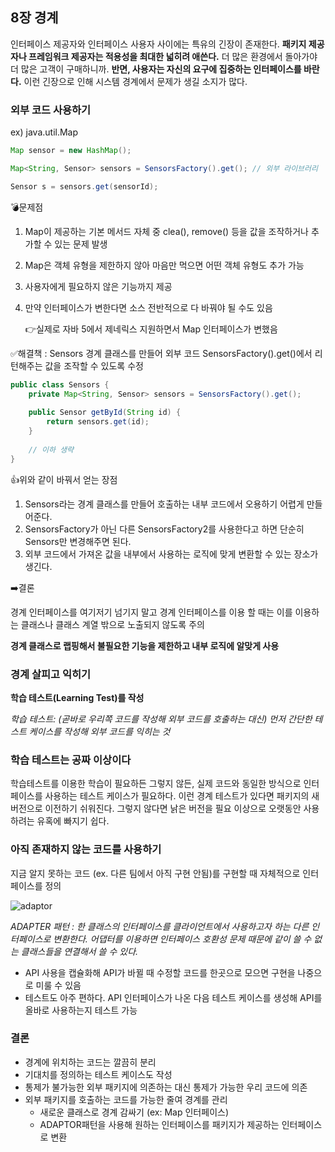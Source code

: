 ## 8장 경계

인터페이스 제공자와 인터페이스 사용자 사이에는 특유의 긴장이 존재한다. **패키지 제공자나 프레임워크 제공자는 적용성을 최대한 넓히려 애쓴다.** 더 많은 환경에서 돌아가야 더 많은 고객이 구매하니까. **반면, 사용자는 자신의 요구에 집중하는 인터페이스를 바란다.** 이런 긴장으로 인해 시스템 경계에서 문제가 생길 소지가 많다.

### 외부 코드 사용하기

ex) java.util.Map

```java
Map sensor = new HashMap();

Map<String, Sensor> sensors = SensorsFactory().get(); // 외부 라이브러리

Sensor s = sensors.get(sensorId);
```

💣문제점

1. Map이 제공하는 기본 메서드 자체 중 clea(), remove() 등을 값을 조작하거나 추가할 수 있는 문제 발생
2. Map은 객체 유형을 제한하지 않아 마음만 먹으면 어떤 객체 유형도 추가 가능
3. 사용자에게 필요하지 않은 기능까지 제공
4. 만약 인터페이스가 변한다면 소스 전반적으로 다 바꿔야 될 수도 있음
    
    👉실제로 자바 5에서 제네릭스 지원하면서 Map 인터페이스가 변했음
    

✅해결책 : Sensors 경계 클래스를 만들어 외부 코드 SensorsFactory().get()에서 리턴해주는 값을 조작할 수 있도록 수정

```java
public class Sensors {
    private Map<String, Sensor> sensors = SensorsFactory().get();
    
    public Sensor getById(String id) {
        return sensors.get(id);
    }
    
    // 이하 생략
}
```

👍위와 같이 바꿔서 얻는 장점

1. Sensors라는 경계 클래스를 만들어 호출하는 내부 코드에서 오용하기 어렵게 만들어준다.
2. SensorsFactory가 아닌 다른 SensorsFactory2를 사용한다고 하면 단순히 Sensors만 변경해주면 된다.
3. 외부 코드에서 가져온 값을 내부에서 사용하는 로직에 맞게 변환할 수 있는 장소가 생긴다.

➡️결론

경계 인터페이스를 여기저기 넘기지 말고 경계 인터페이스를 이용 할 때는 이를 이용하는 클래스나 클래스 계열 밖으로 노출되지 않도록 주의

**경계 클래스로 랩핑해서 불필요한 기능을 제한하고 내부 로직에 알맞게 사용**

### **경계 살피고 익히기**

**학습 테스트(Learning Test)를 작성**

*학습 테스트: (곧바로 우리쪽 코드를 작성해 외부 코드를 호출하는 대신) 먼저 간단한 테스트 케이스를 작성해 외부 코드를 익히는 것*

### 학습 테스트는 공짜 이상이다

학습테스트를 이용한 학습이 필요하든 그렇지 않든, 실제 코드와 동일한 방식으로 인터페이스를 사용하는 테스트 케이스가 필요하다. 이런 경계 테스트가 있다면 패키지의 새 버전으로 이전하기 쉬워진다. 그렇지 않다면 낡은 버전을 필요 이상으로 오랫동안 사용하려는 유혹에 빠지기 쉽다. 

### 아직 존재하지 않는 코드를 사용하기

지금 알지 못하는 코드 (ex. 다른 팀에서 아직 구현 안됨)를 구현할 때 자체적으로 인터페이스를 정의

![adaptor](https://github.com/i-hate-test/clean_code/assets/110441894/4dcdcf1a-a23e-4a80-b2d3-cb58f4ec8968)

*ADAPTER 패턴 : 한 클래스의 인터페이스를 클라이언트에서 사용하고자 하는 다른 인터페이스로 변환한다. 어댑터를 이용하면 인터페이스 호환성 문제 때문에 같이 쓸 수 없는 클래스들을 연결해서 쓸 수 있다.*

- API 사용을 캡슐화해 API가 바뀔 때 수정할 코드를 한곳으로 모으면 구현을 나중으로 미룰 수 있음
- 테스트도 아주 편하다. API 인터페이스가 나온 다음 테스트 케이스를 생성해 API를 올바로 사용하는지 테스트 가능

### 결론

- 경계에 위치하는 코드는 깔끔히 분리
- 기대치를 정의하는 테스트 케이스도 작성
- 통제가 불가능한 외부 패키지에 의존하는 대신 통제가 가능한 우리 코드에 의존
- 외부 패키지를 호출하는 코드를 가능한 줄여 경계를 관리
    - 새로운 클래스로 경계 감싸기 (ex: Map 인터페이스)
    - ADAPTOR패턴을 사용해 원하는 인터페이스를 패키지가 제공하는 인터페이스로 변환